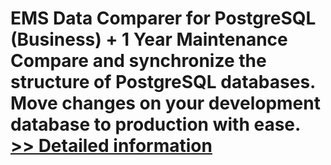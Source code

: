 # EMS Data Comparer for PostgreSQL (Business) + 1 Year Maintenance<br />Compare and synchronize the structure of PostgreSQL databases. Move changes on your development database to production with ease.<br />[>> Detailed information](https://secure.shareit.com/shareit/product.html?productid=300067938&affiliateid=200057808)